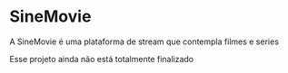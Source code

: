 <h1>SineMovie</h1>
<p>A SineMovie é uma plataforma de stream que contempla filmes e series</p>
<p>Esse projeto ainda não está totalmente finalizado</p>
